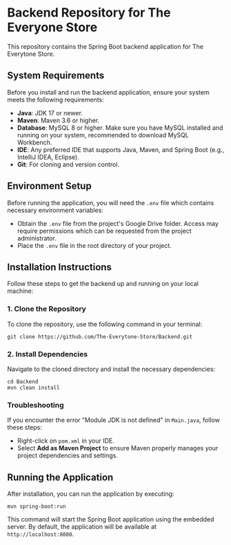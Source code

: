 # Backend Repository for The Everyone Store

This repository contains the Spring Boot backend application for The Everytone Store.

## System Requirements

Before you install and run the backend application, ensure your system meets the following requirements:

- **Java**: JDK 17 or newer.
- **Maven**: Maven 3.6 or higher.
- **Database**: MySQL 8 or higher. Make sure you have MySQL installed and running on your system, recommended to download MySQL Workbench.
- **IDE**: Any preferred IDE that supports Java, Maven, and Spring Boot (e.g., IntelliJ IDEA, Eclipse).
- **Git**: For cloning and version control.

## Environment Setup

Before running the application, you will need the `.env` file which contains necessary environment variables:

- Obtain the `.env` file from the project's Google Drive folder. Access may require permissions which can be requested from the project administrator.
- Place the `.env` file in the root directory of your project.

## Installation Instructions

Follow these steps to get the backend up and running on your local machine:

### 1. Clone the Repository

To clone the repository, use the following command in your terminal:

    git clone https://github.com/The-Everytone-Store/Backend.git

### 2. Install Dependencies

Navigate to the cloned directory and install the necessary dependencies:

    cd Backend
    mvn clean install

### Troubleshooting

If you encounter the error "Module JDK is not defined" in `Main.java`, follow these steps:

- Right-click on `pom.xml` in your IDE.
- Select **Add as Maven Project** to ensure Maven properly manages your project dependencies and settings.

## Running the Application

After installation, you can run the application by executing:

    mvn spring-boot:run

This command will start the Spring Boot application using the embedded server. By default, the application will be available at `http://localhost:8080`.
